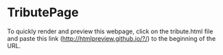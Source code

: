 # TributePage

To quickly render and preview this webpage, click on the tribute.html file and paste this link (http://htmlpreview.github.io/?/) to the beginning of the URL.
